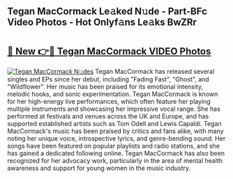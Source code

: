 ## Tegan MacCormack Le𝚊ked N𝚞de - Part-BFc Video Photos - Hot Onlyf𝚊ns Le𝚊ks BwZRr

# <h2><a href="http://ac14235.deff.icu/?id=Tegan+MacCormack">🔗 New 👉🔴 Tegan MacCormack VIDEO Photos</a></h2>

[![Tegan MacCormack N𝚞des](https://i.imgur.com/rIISA9y.gif)](http://ac14235.deff.icu/?id=Tegan+MacCormack)
Tegan MacCormack has released several singles and EPs since her debut, including "Fading Fast", "Ghost", and "Wildflower". Her music has been praised for its emotional intensity, melodic hooks, and sonic experimentation. Tegan MacCormack is known for her high-energy live performances, which often feature her playing multiple instruments and showcasing her impressive vocal range. She has performed at festivals and venues across the UK and Europe, and has supported established artists such as Tom Odell and Lewis Capaldi. Tegan MacCormack's music has been praised by critics and fans alike, with many noting her unique voice, introspective lyrics, and genre-bending sound. Her songs have been featured on popular playlists and radio stations, and she has gained a dedicated following online. Tegan MacCormack has also been recognized for her advocacy work, particularly in the area of mental health awareness and support for young women in the music industry.
